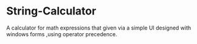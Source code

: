 # String-Calculator
A calculator for math expressions that given via a simple UI designed with windows forms ,using operator precedence.
